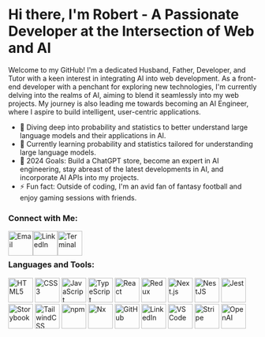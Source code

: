 # Hi there, I'm Robert - A Passionate Developer at the Intersection of Web and AI

Welcome to my GitHub! I'm a dedicated Husband, Father, Developer, and Tutor with a keen interest in integrating AI into web development. As a front-end developer with a penchant for exploring new technologies, I'm currently delving into the realms of AI, aiming to blend it seamlessly into my web projects. My journey is also leading me towards becoming an AI Engineer, where I aspire to build intelligent, user-centric applications.

- 🔭 Diving deep into probability and statistics to better understand large language models and their applications in AI.
- 🌱 Currently learning probability and statistics tailored for understanding large language models.
- 🥅 2024 Goals: Build a ChatGPT store, become an expert in AI engineering, stay abreast of the latest developments in AI, and incorporate AI APIs into my projects.
- ⚡ Fun fact: Outside of coding, I'm an avid fan of fantasy football and enjoy gaming sessions with friends.


### Connect with Me:

<!-- Email, LinkedIn and Portfolio(layout) -->
<a href="mailto:robert@robertshogan.com"><img src="https://github.com/robert-s-hogan/hosted-icons/blob/main/feather-icons/inbox.svg" alt="Email" width="50px" style="margin-bottom: -15px;"></a><a href="[https://www.linkedin.com/in/your-linkedin-profile](https://www.linkedin.com/in/robert-s-hogan/)"><img src="https://github.com/robert-s-hogan/hosted-icons/blob/main/simple-icons/linkedin.svg" alt="LinkedIn" width="50px" style="margin-bottom: -15px;"></a><a href="https://www.roberthogan.dev"><img src="https://github.com/robert-s-hogan/hosted-icons/blob/main/feather-icons/layout.svg" alt="Terminal" width="50px" style="margin-bottom: -15px;"></a>

### Languages and Tools:
<!-- Core Web Technologies -->
<img src="https://github.com/robert-s-hogan/hosted-icons/blob/main/simple-icons/html5.svg" alt="HTML5" width="50px"> <img src="https://github.com/robert-s-hogan/hosted-icons/blob/main/simple-icons/css3.svg" alt="CSS3" width="50px"> <img src="https://github.com/robert-s-hogan/hosted-icons/blob/main/simple-icons/javascript.svg" alt="JavaScript" width="50px"> <img src="https://github.com/robert-s-hogan/hosted-icons/blob/main/simple-icons/typescript.svg" alt="TypeScript" width="50px"><!-- Frameworks and Libraries --> <img src="https://github.com/robert-s-hogan/hosted-icons/blob/main/simple-icons/react.svg" alt="React" width="50px"> <img src="https://github.com/robert-s-hogan/hosted-icons/blob/main/simple-icons/redux.svg" alt="Redux" width="50px"> <img src="https://github.com/robert-s-hogan/hosted-icons/blob/main/simple-icons/nextdotjs.svg" alt="Next.js" width="50px"> <img src="https://github.com/robert-s-hogan/hosted-icons/blob/main/simple-icons/nestjs.svg" alt="NestJS" width="50px"><!-- Testing and Utilities --> <img src="https://github.com/robert-s-hogan/hosted-icons/blob/main/simple-icons/jest.svg" alt="Jest" width="50px"> <img src="https://github.com/robert-s-hogan/hosted-icons/blob/main/simple-icons/storybook.svg" alt="Storybook" width="50px"><!-- CSS Framework --> <img src="https://github.com/robert-s-hogan/hosted-icons/blob/main/simple-icons/tailwindcss.svg" alt="TailwindCSS" width="50px"><!-- Build Tools and Package Managers --> <img src="https://github.com/robert-s-hogan/hosted-icons/blob/main/simple-icons/npm.svg" alt="npm" width="50px"> <img src="https://github.com/robert-s-hogan/hosted-icons/blob/main/simple-icons/nx.svg" alt="Nx" width="50px"><!-- Version Control and Collaboration --> <img src="https://github.com/robert-s-hogan/hosted-icons/blob/main/simple-icons/github.svg" alt="GitHub" width="50px"><!-- Professional Networking --> <img src="https://github.com/robert-s-hogan/hosted-icons/blob/main/simple-icons/linkedin.svg" alt="LinkedIn" width="50px"><!-- Other Tools and Technologies --> <img src="https://github.com/robert-s-hogan/hosted-icons/blob/main/simple-icons/visualstudiocode.svg" alt="VS Code" width="50px"> <img src="https://github.com/robert-s-hogan/hosted-icons/blob/main/simple-icons/stripe.svg" alt="Stripe" width="50px"> <img src="https://github.com/robert-s-hogan/hosted-icons/blob/main/simple-icons/openai.svg" alt="OpenAI" width="50px">
